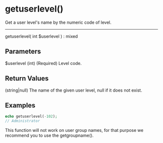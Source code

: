 # getuserlevel()

Get a user level's name by the numeric code of level.

---

getuserlevel( int $userlevel ) : mixed

## Parameters

$userlevel (int) (Required) Level code.

## Return Values

(string|null) The name of the given user level, null if it does not exist.

## Examples

```php
echo getuserlevel(-102);
// Administrator
```

<div class="alert alert-info">
This function will not work on user group names, for that purpose we recommend you to use the getgroupname().
</div>
